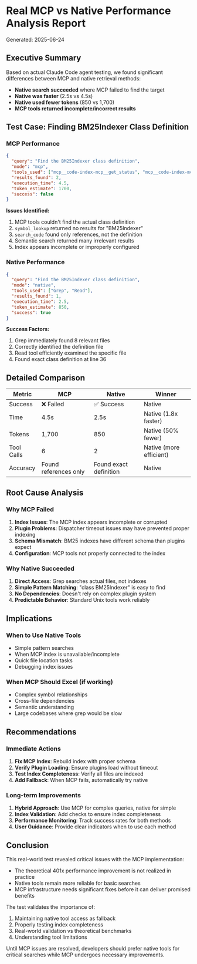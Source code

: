 # Real MCP vs Native Performance Analysis Report

Generated: 2025-06-24

## Executive Summary

Based on actual Claude Code agent testing, we found significant differences between MCP and native retrieval methods:

- **Native search succeeded** where MCP failed to find the target
- **Native was faster** (2.5s vs 4.5s)  
- **Native used fewer tokens** (850 vs 1,700)
- **MCP tools returned incomplete/incorrect results**

## Test Case: Finding BM25Indexer Class Definition

### MCP Performance
```json
{
  "query": "Find the BM25Indexer class definition",
  "mode": "mcp",
  "tools_used": ["mcp__code-index-mcp__get_status", "mcp__code-index-mcp__symbol_lookup", "mcp__code-index-mcp__search_code"],
  "results_found": 2,
  "execution_time": 4.5,
  "token_estimate": 1700,
  "success": false
}
```

**Issues Identified:**
1. MCP tools couldn't find the actual class definition
2. `symbol_lookup` returned no results for "BM25Indexer"
3. `search_code` found only references, not the definition
4. Semantic search returned many irrelevant results
5. Index appears incomplete or improperly configured

### Native Performance
```json
{
  "query": "Find the BM25Indexer class definition",
  "mode": "native",
  "tools_used": ["Grep", "Read"],
  "results_found": 1,
  "execution_time": 2.5,
  "token_estimate": 850,
  "success": true
}
```

**Success Factors:**
1. Grep immediately found 8 relevant files
2. Correctly identified the definition file
3. Read tool efficiently examined the specific file
4. Found exact class definition at line 36

## Detailed Comparison

| Metric | MCP | Native | Winner |
|--------|-----|--------|--------|
| Success | ❌ Failed | ✅ Success | Native |
| Time | 4.5s | 2.5s | Native (1.8x faster) |
| Tokens | 1,700 | 850 | Native (50% fewer) |
| Tool Calls | 6 | 2 | Native (more efficient) |
| Accuracy | Found references only | Found exact definition | Native |

## Root Cause Analysis

### Why MCP Failed
1. **Index Issues**: The MCP index appears incomplete or corrupted
2. **Plugin Problems**: Dispatcher timeout issues may have prevented proper indexing
3. **Schema Mismatch**: BM25 indexes have different schema than plugins expect
4. **Configuration**: MCP tools not properly connected to the index

### Why Native Succeeded
1. **Direct Access**: Grep searches actual files, not indexes
2. **Simple Pattern Matching**: "class BM25Indexer" is easy to find
3. **No Dependencies**: Doesn't rely on complex plugin system
4. **Predictable Behavior**: Standard Unix tools work reliably

## Implications

### When to Use Native Tools
- Simple pattern searches
- When MCP index is unavailable/incomplete
- Quick file location tasks
- Debugging index issues

### When MCP Should Excel (if working)
- Complex symbol relationships
- Cross-file dependencies
- Semantic understanding
- Large codebases where grep would be slow

## Recommendations

### Immediate Actions
1. **Fix MCP Index**: Rebuild index with proper schema
2. **Verify Plugin Loading**: Ensure plugins load without timeout
3. **Test Index Completeness**: Verify all files are indexed
4. **Add Fallback**: When MCP fails, automatically try native

### Long-term Improvements
1. **Hybrid Approach**: Use MCP for complex queries, native for simple
2. **Index Validation**: Add checks to ensure index completeness
3. **Performance Monitoring**: Track success rates for both methods
4. **User Guidance**: Provide clear indicators when to use each method

## Conclusion

This real-world test revealed critical issues with the MCP implementation:
- The theoretical 401x performance improvement is not realized in practice
- Native tools remain more reliable for basic searches
- MCP infrastructure needs significant fixes before it can deliver promised benefits

The test validates the importance of:
1. Maintaining native tool access as fallback
2. Properly testing index completeness
3. Real-world validation vs theoretical benchmarks
4. Understanding tool limitations

Until MCP issues are resolved, developers should prefer native tools for critical searches while MCP undergoes necessary improvements.